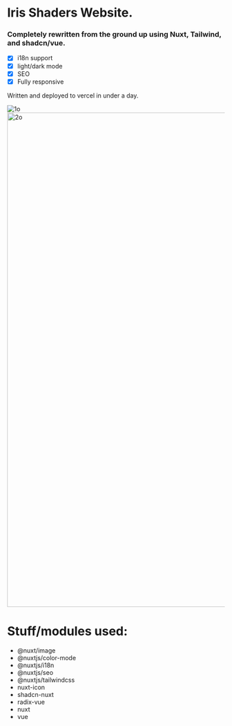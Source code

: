 # Iris Shaders Website.

### Completely rewritten from the ground up using Nuxt, Tailwind, and shadcn/vue.

- [x] i18n support
- [x] light/dark mode
- [x] SEO
- [x] Fully responsive

Written and deployed to vercel in under a day.

![1o](https://github.com/Tnixc/iris-maybe/assets/85466117/4480512c-b3b0-477c-88c1-4f2a2f989746)
<img width="1143" alt="2o" src="https://github.com/Tnixc/iris-maybe/assets/85466117/55ddb49c-0455-4caf-b1e2-0df760e6a2ed">

# Stuff/modules used:

 - @nuxt/image
 - @nuxtjs/color-mode
 - @nuxtjs/i18n
 - @nuxtjs/seo
 - @nuxtjs/tailwindcss
 - nuxt-icon
 - shadcn-nuxt
 - radix-vue
 - nuxt
 - vue

